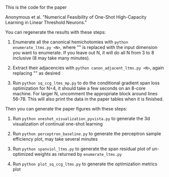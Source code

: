 This is the code for the paper

Anonymous et al. "Numerical Feasibility of One-Shot High-Capacity Learning in Linear Threshold Neurons."

You can regenerate the results with these steps:

1. Enumerate all the canonical hemichotomies with `python enumerate_ltms.py <N>`, where "<N>" is replaced with the input dimension you want to enumerate.  If you leave out N, it will do all N from 3 to 8 inclusive (8 may take many minutes).

1. Extract their adjacencies with `python canon_adjacent_ltms.py <N>`, again replacing "<N>" as desired

1. Run `python sq_ccg_ltms_mp.py` to do the conditional gradient span loss optimization for N=4, it should take a few seconds on an 8-core machine.  For larger N, uncomment the appropriate block around lines 56-78.  This will also print the data in the paper tables when it is finished.

Then you can generate the paper figures with these steps:

1. Run `python oneshot_visualization_pyvista.py` to generate the 3d visualization of continual one-shot learning

1. Run `python perceptron_baseline.py` to generate the perceptron sample efficiency plot, may take several minutes

1. Run `python spanviol_ltms.py` to generate the span residual plot of un-optimized weights as returned by `enumerate_ltms.py`

1. Run `python plot_sq_ccg_ltms.py` to generate the optimization metrics plot

